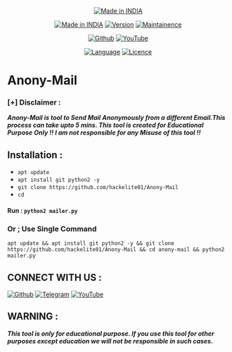 <p align="center">
<a href="https://bit.ly/3gnUcN3"><img title="Made in INDIA" src="https://img.shields.io/badge/MADE%20IN-INDIA-SCRIPT?colorA=%23ff8100&colorB=%23017e40&colorC=%23ff0000&style=for-the-badge"></a>
</p>
<p align="center">
<a href="https://t.me/hackelite01"><img title="Made in INDIA" src="https://img.shields.io/badge/Tool-lockhacker-green.svg"></a>
<a href="https://t.me/hackelite01"><img title="Version" src="https://img.shields.io/badge/Version-1.2-green.svg?style=flat-square"></a>
<a href="https://t.me/hackelite01"><img title="Maintainence" src="https://img.shields.io/badge/Maintained%3F-yes-green.svg"></a>
</p>

<p align="center">
<a href="https://github.com/hackelite01"><img title="Github" src="https://img.shields.io/badge/hackelite01-brightgreen?style=for-the-badge&logo=github"></a>
<a href="https://bit.ly/3z38fRK"><img title="YouTube" src="https://img.shields.io/badge/YouTube-HackElite-red?style=for-the-badge&logo=Youtube"></a>
</p>
<p align="center">
<a href="https://github.com/hackelite01"><img title="Language" src="https://img.shields.io/badge/Made%20with-Python-1f425f.svg?v=103"></a>
<a href="https://github.com/hackelite01"><img title="Licence" src="https://img.shields.io/badge/License-GPL3-red.svg"></a>
</p>


# Anony-Mail

### [+] Disclaimer :
***Anony-Mail is tool to Send Mail Anonymously from a different Email.This process can take upto 5 mins. This tool is created for Educational Purpose Only !! I am not responsible for any Misuse of this tool !!***



## Installation :
* `apt update`
* `apt install git python2 -y`
* `git clone https://github.com/hackelite01/Anony-Mail`
* `cd `

#### Run : `python2 mailer.py`

### Or ; Use Single Command
```
apt update && apt install git python2 -y && git clone https://github.com/hackelite01/Anony-Mail && cd anony-mail && python2 mailer.py
```

## CONNECT WITH US :

<a href="https://GitHub.com/hackelite01"><img title="Github" src="https://img.shields.io/badge/hackelite01-brightgreen?style=for-the-badge&logo=github"></a>
[![Telegram](https://img.shields.io/badge/TELEGRAM-CHANNEL-red?style=for-the-badge&logo=telegram)](https://t.me/hackelite01)
<a href="https://bit.ly/3z38fRK"><img title="YouTube" src="https://img.shields.io/badge/YouTube-HackElitered?style=for-the-badge&logo=Youtube"></a>


## WARNING : 
***This tool is only for educational purpose. If you use this tool for other purposes except education we will not be responsible in such cases.***

